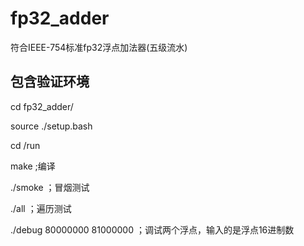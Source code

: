 # fp32_adder
符合IEEE-754标准fp32浮点加法器(五级流水)
## 包含验证环境

cd fp32_adder/

source ./setup.bash

cd /run         

make                             ;编译 

./smoke                          ；冒烟测试

./all                            ；遍历测试

./debug     80000000  81000000   ；调试两个浮点，输入的是浮点16进制数
